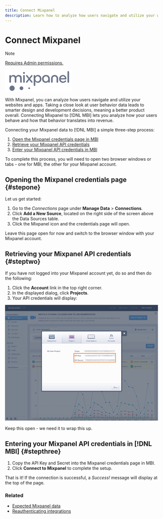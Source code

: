 ```yaml
---
title: Connect Mixpanel
description: Learn how to analyze how users navigate and utilize your websites and apps.
---
```

# Connect Mixpanel 

>[!NOTE]
>
>[Requires Admin permissions.](../../../administrator/user-management/user-management.md)

![](../../../assets/Mixpanel_logo.png)

With Mixpanel, you can analyze how users navigate and utilize your websites and apps. Taking a close look at user behavior data leads to smarter design and development decisions, meaning a better product overall. Connecting Mixpanel to [!DNL MBI] lets you analyze how your users behave and how that behavior translates into revenue.

Connecting your Mixpanel data to [!DNL MBI] a simple three-step process:

1. [Open the Mixpanel credentials page in MBI](#stepone)
1. [Retrieve your Mixpanel API credentials](#steptwo)
1. [Enter your Mixpanel API credentials in MBI](#stepthree)

To complete this process, you will need to open two browser windows or tabs - one for MBI, the other for your Mixpanel account.

## Opening the Mixpanel credentials page {#stepone}

Let us get started:

1. Go to the _Connections_ page under **Manage Data** > **Connections**.
1. Click **Add a New Source**, located on the right side of the screen above the Data Sources table.
1. Click the Mixpanel icon and the credentials page will open.

Leave this page open for now and switch to the browser window with your Mixpanel account.

## Retrieving your Mixpanel API credentials {#steptwo}

If you have not logged into your Mixpanel account yet, do so and then do the following:

1. Click the **Account** link in the top right corner.
1. In the displayed dialog, click **Projects**.
1. Your API credentials will display:

![Retrieving Mixpanel API credentials](../../../assets/Mixpanel_API_creds.png)<!--{:.zoom}-->

Keep this open - we need it to wrap this up.

## Entering your Mixpanel API credentials in [!DNL MBI] {#stepthree}

1. Copy the API Key and Secret into the Mixpanel credentials page in MBI.
1. Click **Connect to Mixpanel** to complete the setup.

That is it! If the connection is successful, a _Success!_ message will display at the top of the page.

### Related

* [Expected Mixpanel data](../integrations/mixpanel-data.md)
* [Reauthenticating integrations](https://support.magento.com/hc/en-us/articles/360016733151)
